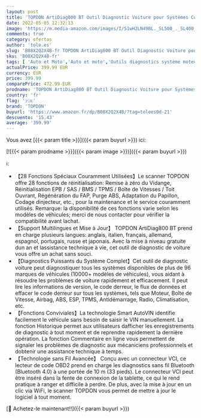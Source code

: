 ```yaml
---
layout: post
title: 'TOPDON ArtiDiag800 BT Outil Diagnostic Voiture pour Systèmes Complets  Valise Diagnostic Auto OBD2 Bluetooth avec 28 Fonctions de Réinitialisation  AutoVIN pour Plus de 10000 Modèles'
date: 2022-05-05 12:32:13
image: 'https://m.media-amazon.com/images/I/51wH2LN49BL._SL500_._SL400_.jpg'
comments: true
category: ofertas
author: 'tole.es'
slug: 'B08X2Q2X4B-fr TOPDON ArtiDiag800 BT Outil Diagnostic Voiture pour...'
sku: 'B08X2Q2X4B-fr'
tags: [ 'Auto et Moto','Auto et moto','Outils diagnostics système moteur OBD-II','Outils et dépannage','Outils moteur','topdon','🇫🇷', ]
actualPrice: 399.99 EUR
currency: EUR
price: 399.99
comparePrice: 472.99 EUR
prodname: 'TOPDON ArtiDiag800 BT Outil Diagnostic Voiture pour Systèmes Complets  Valise Diagnostic Auto OBD2 Bluetooth avec 28 Fonctions de Réinitialisation  AutoVIN pour Plus de 10000 Modèles'
country: 'fr'
flag: '🇫🇷'
brand: 'TOPDON'
buyurl: 'https://www.amazon.fr/dp/B08X2Q2X4B/?tag=tolees0d-21'
descuento: '15.43'
average: '399.99'
---
```


Vous avez [{{< param title >}}]({{< param buyurl >}}) ici:

[![{{< param prodname >}}]({{< param image >}})]({{< param buyurl >}})

ℹ️:

- 【28 Fonctions Spéciaux Couramment Utilisées】Le scanner TOPDON offre 28 fonctions de réinitialisation: Remise à zéro du Vidange, Réinitialisation EPB / SAS / BMS / TPMS / Boîte de Vitesses / Toit Ouvrant, Régénération du FAP, Purge ABS, Adaptation du Papillon, Codage dinjecteur, etc., pour la maintenance et le service couramment utilisés. Remarque: la disponibilité de ces fonctions varie selon les modèles de véhicules; merci de nous contacter pour vérifier la compatibilité avant lachat.
- 【Support Multilingues et Mise à Jour】 TOPDON ArtiDiag800 BT prend en charge plusieurs langues: anglais, italien, français, allemand, espagnol, portugais, russe et japonais. Avec la mise à niveau gratuite dun an et lassistance technique à vie, cet outil de diagnostic de voiture vous offre un achat sans souci.
- 【Diagnostics Puissants du Système Complet】Cet outil de diagnostic voiture peut diagnostiquer tous les systèmes disponibles de plus de 96 marques de véhicules (10000+ modèles de véhicules), vous aidant à résoudre les problèmes de voiture rapidement et efficacement. Il peut lire les informations de version, le code derreur, le flux de données et effacer le code derreur sur tous les systèmes, tels que Moteur, Boîte de Vitesse, Airbag, ABS, ESP, TPMS, Antidémarrage, Radio, Climatisation, etc.
- 【Fonctions Conviviales】La technologie Smart AutoVIN identifie facilement le véhicule sans besoin de saisir le VIN manuellement. La fonction Historique permet aux utilisateurs dafficher les enregistrements de diagnostic à tout moment et de reprendre rapidement la dernière opération. La fonction Commentaire en ligne vous permettent de signaler les problèmes de diagnostic aux mécaniciens professionnels et dobtenir une assistance technique à temps.
- 【Technologie sans Fil Avancée】 Conçu avec un connecteur VCI, ce lecteur de code OBD2 prend en charge les diagnostics sans fil Bluetooth (Bluetooth 4.0) à une portée de 10 m (33 pieds). Le connecteur VCI peut être inséré dans la fente de connexion de la tablette, ce qui le rend pratique à ranger et difficile à perdre. De plus, avec la mise à jour en un clic via WiFi, le scanner TOPDON vous permet de mettre à jour le logiciel à tout moment.

[🛒 Achetez-le maintenant!!]({{< param buyurl >}})
